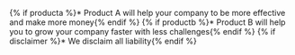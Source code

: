  {% if producta %}* Product A will help your company to be more effective and make more money{% endif %}
 {% if productb %}* Product B will help you to grow your company faster with less challenges{% endif %}
 {% if disclaimer %}* We disclaim all liability{% endif %}
